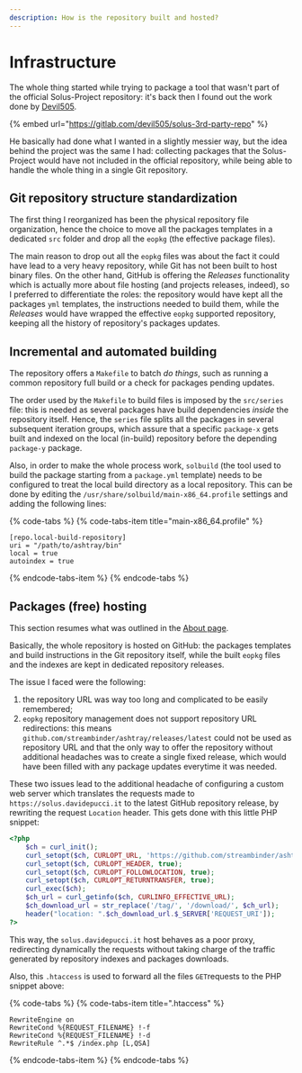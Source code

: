 ```yaml
---
description: How is the repository built and hosted?
---
```


# Infrastructure

The whole thing started while trying to package a tool that wasn't part of the official Solus-Project repository: it's back then I found out the work done by [Devil505](https://gitlab.com/devil505).

{% embed url="https://gitlab.com/devil505/solus-3rd-party-repo" %}

He basically had done what I wanted in a slightly messier way, but the idea behind the project was the same I had: collecting packages that the Solus-Project would have not included in the official repository, while being able to handle the whole thing in a single Git repository.

## Git repository structure standardization

The first thing I reorganized has been the physical repository file organization, hence the choice to move all the packages templates in a dedicated `src` folder and drop all the `eopkg` \(the effective package files\).

The main reason to drop out all the `eopkg` files was about the fact it could have lead to a very heavy repository, while Git has not been built to host binary files. On the other hand, GitHub is offering the _Releases_ functionality which is actually more about file hosting \(and projects releases, indeed\), so I preferred to differentiate the roles: the repository would have kept all the packages `yml` templates, the instructions needed to build them, while the _Releases_ would have wrapped the effective `eopkg` supported repository, keeping all the history of repository's packages updates.

## Incremental and automated building

The repository offers a `Makefile` to batch _do things_, such as running a common repository full build or a check for packages pending updates.

The order used by the `Makefile` to build files is imposed by the `src/series` file: this is needed as several packages have build dependencies _inside_ the repository itself. Hence, the `series` file splits all the packages in several subsequent iteration groups, which assure that a specific `package-x` gets built and indexed on the local \(in-build\) repository before the depending `package-y` package.

Also, in order to make the whole process work, `solbuild` \(the tool used to build the package starting from a `package.yml` template\) needs to be configured to treat the local build directory as a local repository. This can be done by editing the `/usr/share/solbuild/main-x86_64.profile` settings and adding the following lines:

{% code-tabs %}
{% code-tabs-item title="main-x86\_64.profile" %}
```text
[repo.local-build-repository]
uri = "/path/to/ashtray/bin"
local = true
autoindex = true
```
{% endcode-tabs-item %}
{% endcode-tabs %}

## Packages \(free\) hosting

This section resumes what was outlined in the [About page](about.md#installation).

Basically, the whole repository is hosted on GitHub: the packages templates and build instructions in the Git repository itself, while the built `eopkg` files and the indexes are kept in dedicated repository releases.

The issue I faced were the following:

1. the repository URL was way too long and complicated to be easily remembered;
2. `eopkg` repository management does not support repository URL redirections: this means `github.com/streambinder/ashtray/releases/latest` could not be used as repository URL and that the only way to offer the repository without additional headaches was to create a single fixed release, which would have been filled with any package updates everytime it was needed.

These two issues lead to the additional headache of configuring a custom web server which translates the requests made to `https://solus.davidepucci.it` to the latest GitHub repository release, by rewriting the request `Location` header. This gets done with this little PHP snippet:

```php
<?php
    $ch = curl_init();
    curl_setopt($ch, CURLOPT_URL, 'https://github.com/streambinder/ashtray/releases/latest');
    curl_setopt($ch, CURLOPT_HEADER, true);
    curl_setopt($ch, CURLOPT_FOLLOWLOCATION, true);
    curl_setopt($ch, CURLOPT_RETURNTRANSFER, true);
    curl_exec($ch);
    $ch_url = curl_getinfo($ch, CURLINFO_EFFECTIVE_URL);
    $ch_download_url = str_replace('/tag/', '/download/', $ch_url);
    header("location: ".$ch_download_url.$_SERVER['REQUEST_URI']);
?>
```

This way, the `solus.davidepucci.it` host behaves as a poor proxy, redirecting dynamically the requests without taking charge of the traffic generated by repository indexes and packages downloads.

Also, this `.htaccess` is used to forward all the files `GET`requests to the PHP snippet above:

{% code-tabs %}
{% code-tabs-item title=".htaccess" %}
```text
RewriteEngine on
RewriteCond %{REQUEST_FILENAME} !-f
RewriteCond %{REQUEST_FILENAME} !-d
RewriteRule ^.*$ /index.php [L,QSA]
```
{% endcode-tabs-item %}
{% endcode-tabs %}

